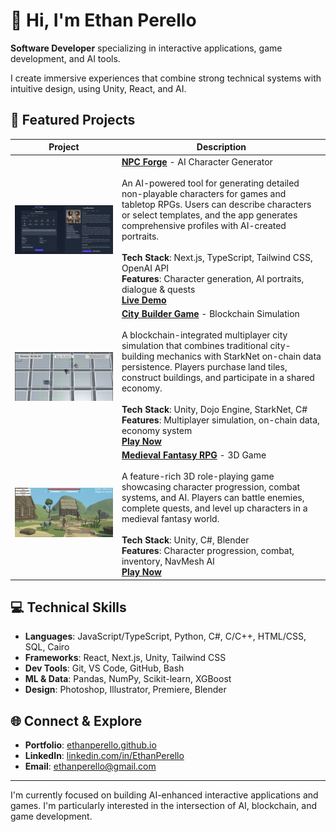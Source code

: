 # 👋 Hi, I'm Ethan Perello

**Software Developer** specializing in interactive applications, game development, and AI tools.

I create immersive experiences that combine strong technical systems with intuitive design, using Unity, React, and AI.

## 🚀 Featured Projects

| Project | Description |
|---------|-------------|
| <img width="750" src="images/npc-forge.png"> | **[NPC Forge](https://github.com/EthanPerello/npc-forge)** - AI Character Generator<br><br>An AI-powered tool for generating detailed non-playable characters for games and tabletop RPGs. Users can describe characters or select templates, and the app generates comprehensive profiles with AI-created portraits.<br><br>**Tech Stack**: Next.js, TypeScript, Tailwind CSS, OpenAI API<br>**Features**: Character generation, AI portraits, dialogue & quests<br>**[Live Demo](https://npc-forge-ethan-perellos-projects.vercel.app)** |
| <img width="750" src="images/City_Builder_Game.png"> | **[City Builder Game](https://github.com/EthanPerello/DojoCityBuilder)** - Blockchain Simulation<br><br>A blockchain-integrated multiplayer city simulation that combines traditional city-building mechanics with StarkNet on-chain data persistence. Players purchase land tiles, construct buildings, and participate in a shared economy.<br><br>**Tech Stack**: Unity, Dojo Engine, StarkNet, C#<br>**Features**: Multiplayer simulation, on-chain data, economy system<br>**[Play Now](https://ethanperello.github.io/DojoCityBuilder/)** |
| <img width="750" src="images/Midieval_Fantasy_RPG.png"> | **[Medieval Fantasy RPG](https://github.com/EthanPerello/MedievalFantasyRPG)** - 3D Game<br><br>A feature-rich 3D role-playing game showcasing character progression, combat systems, and AI. Players can battle enemies, complete quests, and level up characters in a medieval fantasy world.<br><br>**Tech Stack**: Unity, C#, Blender<br>**Features**: Character progression, combat, inventory, NavMesh AI<br>**[Play Now](https://ethanperello.github.io/MedievalFantasyRPG/)** |

## 💻 Technical Skills

- **Languages**: JavaScript/TypeScript, Python, C#, C/C++, HTML/CSS, SQL, Cairo
- **Frameworks**: React, Next.js, Unity, Tailwind CSS
- **Dev Tools**: Git, VS Code, GitHub, Bash
- **ML & Data**: Pandas, NumPy, Scikit-learn, XGBoost
- **Design**: Photoshop, Illustrator, Premiere, Blender

## 🌐 Connect & Explore

- **Portfolio**: [ethanperello.github.io](https://ethanperello.github.io)
- **LinkedIn**: [linkedin.com/in/EthanPerello](http://linkedin.com/in/EthanPerello)
- **Email**: ethanperello@gmail.com

---

I'm currently focused on building AI-enhanced interactive applications and games. I'm particularly interested in the intersection of AI, blockchain, and game development.
